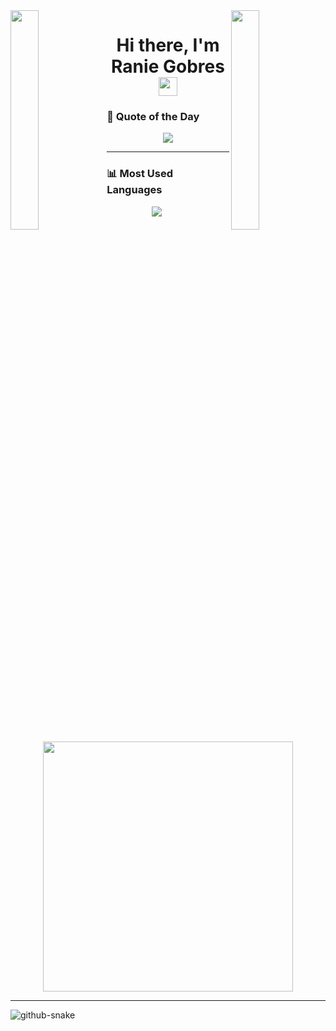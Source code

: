 <img align="left" src="https://user-images.githubusercontent.com/65187002/144930161-2f783401-8d27-4fdf-a2f7-cc0ba32f1f1f.gif" width="30%" style="display:inline;">
<img align="right" src="https://user-images.githubusercontent.com/65187002/144930161-2f783401-8d27-4fdf-a2f7-cc0ba32f1f1f.gif" width="30%" style="display:inline;">

<h1 align="center">
  Hi there, I'm Ranie Gobres <img src="https://media.giphy.com/media/hvRJCLFzcasrR4ia7z/giphy.gif" width="30px"/>
</h1>


### 🧠 Quote of the Day

<p align="center">
  <img src="https://quotes-github-readme.vercel.app/api?type=horizontal&theme=dark" />
</p>

---

### 📊 Most Used Languages

<p align="center">
  <img src="https://github-readme-stats.vercel.app/api/top-langs/?username=s3rb0g&layout=compact&theme=tokyonight&langs_count=10"/>
  &nbsp;&nbsp;&nbsp;&nbsp;&nbsp;&nbsp;&nbsp;&nbsp;
  <img src="https://media.giphy.com/media/qgQUggAC3Pfv687qPC/giphy.gif" width="400"/>
</p>

---

<picture>
  <source media="(prefers-color-scheme: dark)" srcset="https://raw.githubusercontent.com/s3rb0g/s3rb0g/output/github-snake-dark.svg" />
  <source media="(prefers-color-scheme: light)" srcset="https://raw.githubusercontent.com/s3rb0g/s3rb0g/output/github-snake.svg" />
  <img alt="github-snake" src="https://raw.githubusercontent.com/tobiasmeyhoefer/tobiasmeyhoefer/output/github-snake.svg" />
</picture>
